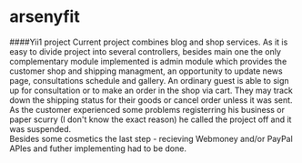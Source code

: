 arsenyfit
=========
####Yii1 project
Current project combines blog and shop services. As it is easy to divide project into several controllers, besides main one the only complementary module  implemented is admin module which provides the customer shop and shipping managment, an opportunity to update news page, consultations schedule and gallery. An ordinary guest is able to sign up for consultation or to make an order in the shop via cart. They may track down the shipping status for their goods or cancel order unless it was sent.<br/>
As the customer experienced some problems registerring his business or paper scurry (I don't know the exact reason) he called the project off and it was suspended. <br/>
Besides some cosmetics the last step - recieving Webmoney and/or PayPal APIes and futher implementing had to be done.
